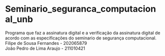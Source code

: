 # Seminario_seguranca_computacional_unb
Programa que faz a assinatura digital e a verificação da assinatura digital de acordo com as especificações do seminario de segurança computacional.<br />
Filipe de Sousa Fernandes - 202065879 <br />
João Pedro de Lima Araujo - 211010421 

